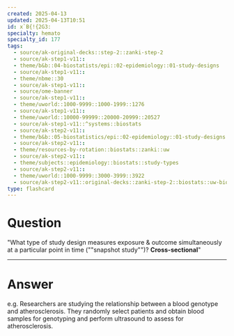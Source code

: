 ```yaml
---
created: 2025-04-13
updated: 2025-04-13T10:51
id: x`B{!{2G3:
specialty: hemato
specialty_id: 177
tags:
  - source/ak-original-decks::step-2::zanki-step-2
  - source/ak-step1-v11::
  - theme/b&b::04-biostatists/epi::02-epidemiology::01-study-designs
  - source/ak-step1-v11::
  - theme/nbme::30
  - source/ak-step1-v11::
  - source/ome-banner
  - source/ak-step1-v11::
  - theme/uworld::1000-9999::1000-1999::1276
  - source/ak-step1-v11::
  - theme/uworld::10000-99999::20000-20999::20527
  - source/ak-step1-v11::^systems::biostats
  - source/ak-step2-v11::
  - theme/b&b::05-biostatistics/epi::02-epidemiology::01-study-designs
  - source/ak-step2-v11::
  - theme/resources-by-rotation::biostats::zanki::uw
  - source/ak-step2-v11::
  - theme/subjects::epidemiology::biostats::study-types
  - source/ak-step2-v11::
  - theme/uworld::1000-9999::3000-3999::3922
  - source/ak-step2-v11::original-decks::zanki-step-2::biostats::uw-biostats"
type: flashcard
---
```


# Question
"What type of study design measures exposure & outcome simultaneously at a particular point in time (""snapshot study"")?     **Cross-sectional**"

---

# Answer
e.g. Researchers are studying the relationship between a blood genotype and atherosclerosis. They randomly select patients and obtain blood samples for genotyping and perform ultrasound to assess for atherosclerosis.